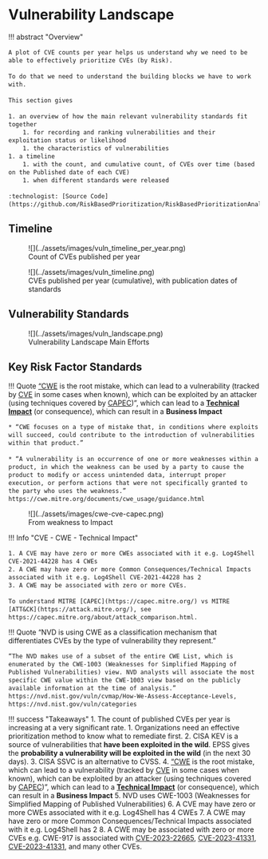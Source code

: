 # Vulnerability Landscape 

!!! abstract "Overview"

    A plot of CVE counts per year helps us understand why we need to be able to effectively prioritize CVEs (by Risk).

    To do that we need to understand the building blocks we have to work with.

    This section gives

    1. an overview of how the main relevant vulnerability standards fit together
        1. for recording and ranking vulnerabilities and their exploitation status or likelihood
        1. the characteristics of vulnerabilities
    1. a timeline
        1. with the count, and cumulative count, of CVEs over time (based on the Published date of each CVE)
        1. when different standards were released

    :technologist: [Source Code](https://github.com/RiskBasedPrioritization/RiskBasedPrioritizationAnalysis/blob/main/analysis/cisa_kev_epss_cvss.ipynb) 

## Timeline

<figure markdown>
  ![](../assets/images/vuln_timeline_per_year.png)
  <figcaption>Count of CVEs published per year</figcaption>
</figure>

<figure markdown>
  ![](../assets/images/vuln_timeline.png)
  <figcaption>CVEs published per year (cumulative), with publication dates of standards</figcaption>
</figure>


## Vulnerability Standards 
 
<figure markdown>
  ![](../assets/images/vuln_landscape.png)
  <figcaption>Vulnerability Landscape Main Efforts</figcaption>
</figure>


## Key Risk Factor Standards

!!! Quote
    [“CWE](https://cwe.mitre.org/) is the root mistake, which can lead to a vulnerability (tracked by [CVE](https://cve.mitre.org/) in some cases when known), which can be exploited by an attacker (using techniques covered by [CAPEC](https://capec.mitre.org/))”, which can lead to a **[Technical Impact](https://capec.mitre.org/custom/view.html?id=1000)** (or consequence), which can result in a **Business Impact**

    * “CWE focuses on a type of mistake that, in conditions where exploits will succeed, could contribute to the introduction of vulnerabilities within that product.”
    
    * “A vulnerability is an occurrence of one or more weaknesses within a product, in which the weakness can be used by a party to cause the product to modify or access unintended data, interrupt proper execution, or perform actions that were not specifically granted to the party who uses the weakness.”
    https://cwe.mitre.org/documents/cwe_usage/guidance.html



<figure markdown>
  ![](../assets/images/cwe-cve-capec.png)
  <figcaption>From weakness to Impact</figcaption>
</figure>

!!! Info "CVE - CWE - Technical Impact"

    1. A CVE may have zero or more CWEs associated with it e.g. Log4Shell CVE-2021-44228 has 4 CWEs
    2. A CWE may have zero or more Common Consequences/Technical Impacts associated with it e.g. Log4Shell CVE-2021-44228 has 2
    3. A CWE may be associated with zero or more CVEs.

    To understand MITRE [CAPEC](https://capec.mitre.org/) vs MITRE [ATT&CK](https://attack.mitre.org/), see https://capec.mitre.org/about/attack_comparison.html.
    
!!! Quote
    “NVD is using CWE as a classification mechanism that differentiates CVEs by the type of vulnerability they represent.”

    “The NVD makes use of a subset of the entire CWE List, which is enumerated by the CWE-1003 (Weaknesses for Simplified Mapping of Published Vulnerabilities) view. NVD analysts will associate the most specific CWE value within the CWE-1003 view based on the publicly available information at the time of analysis.”
    https://nvd.nist.gov/vuln/cvmap/How-We-Assess-Acceptance-Levels, https://nvd.nist.gov/vuln/categories

!!! success "Takeaways"
    1. The count of published CVEs per year is increasing at a very significant rate.
       1. Organizations need an effective prioritization method to know what to remediate first.
    2. CISA KEV is a source of vulnerabilities that **have been exploited in the wild**. EPSS gives the **probability a vulnerability will be exploited in the wild** (in the next 30 days).
    3. CISA SSVC is an alternative to CVSS.
    4.  [“CWE](https://cwe.mitre.org/) is the root mistake, which can lead to a vulnerability (tracked by [CVE](https://cve.mitre.org/) in some cases when known), which can be exploited by an attacker (using techniques covered by [CAPEC](https://capec.mitre.org/))”, which can lead to a **[Technical Impact](https://capec.mitre.org/custom/view.html?id=1000)** (or consequence), which can result in a **Business Impact**
    5. NVD uses CWE-1003 (Weaknesses for Simplified Mapping of Published Vulnerabilities)
    6. A CVE may have zero or more CWEs associated with it e.g. Log4Shell has 4 CWEs
    7. A CWE may have zero or more Common Consequences/Technical Impacts associated with it e.g. Log4Shell has 2
    8. A CWE may be associated with zero or more CVEs e.g. CWE-917 is associated with [CVE-2023-22665](https://nvd.nist.gov/vuln/detail/CVE-2023-22665), [CVE-2023-41331](https://nvd.nist.gov/vuln/detail/CVE-2023-27821), [CVE-2023-41331](https://nvd.nist.gov/vuln/detail/CVE-2023-41331), and many other CVEs.





